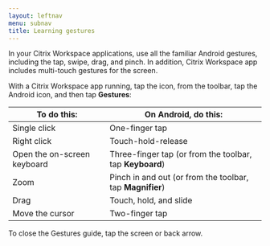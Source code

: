 ```yaml
---
layout: leftnav
menu: subnav
title: Learning gestures
---
```


In your Citrix Workspace applications, use all the familiar Android gestures, including the tap, swipe, drag, and pinch. In addition, Citrix Workspace app includes multi-touch gestures for the screen.

With a Citrix Workspace app running, tap the icon, from the toolbar, tap the Android icon, and then tap **Gestures**:

| To do this: | On Android, do this: |
|------------|----------------------|
| Single click | One-finger tap |
| Right click | Touch-hold-release |
| Open the on-screen keyboard| Three-finger tap (or from the toolbar, tap **Keyboard**) |
| Zoom| Pinch in and out (or from the toolbar, tap **Magnifier**) |
| Drag| Touch, hold, and slide |
| Move the cursor |Two-finger tap |

To close the Gestures guide, tap the screen or back arrow.